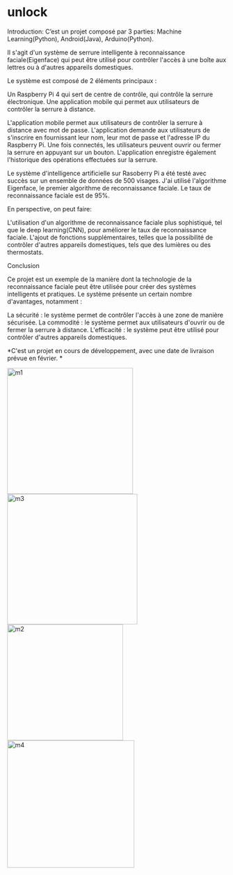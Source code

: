 # unlock

Introduction: C’est un projet composé par 3 parties: Machine Learning(Python), Android(Java), Arduino(Python).

Il s'agit d'un système de serrure intelligente à reconnaissance faciale(Eigenface) qui peut être utilisé pour contrôler l'accès à une boîte aux lettres ou à d'autres appareils domestiques.

Le système est composé de 2 éléments principaux :

Un Raspberry Pi 4 qui sert de centre de contrôle, qui contrôle la serrure électronique.
Une application mobile qui permet aux utilisateurs de contrôler la serrure à distance.

L'application mobile permet aux utilisateurs de contrôler la serrure à distance avec mot de passe. L'application demande aux utilisateurs de s'inscrire en fournissant leur nom, leur mot de passe et l'adresse IP du Raspberry Pi. Une fois connectés, les utilisateurs peuvent ouvrir ou fermer la serrure en appuyant sur un bouton. L'application enregistre également l'historique des opérations effectuées sur la serrure.

Le système d'intelligence artificielle sur Rasoberry Pi a été testé avec succès sur un ensemble de données de 500 visages. J'ai utilisé l'algorithme Eigenface, le premier algorithme de reconnaissance faciale. Le taux de reconnaissance faciale est de 95%.

En perspective, on peut faire:

L'utilisation d'un algorithme de reconnaissance faciale plus sophistiqué, tel que le deep learning(CNN), pour améliorer le taux de reconnaissance faciale.
L'ajout de fonctions supplémentaires, telles que la possibilité de contrôler d'autres appareils domestiques, tels que des lumières ou des thermostats.

Conclusion

Ce projet est un exemple de la manière dont la technologie de la reconnaissance faciale peut être utilisée pour créer des systèmes intelligents et pratiques. Le système présente un certain nombre d'avantages, notamment :

La sécurité : le système permet de contrôler l'accès à une zone de manière sécurisée.
La commodité : le système permet aux utilisateurs d'ouvrir ou de fermer la serrure à distance.
L'efficacité : le système peut être utilisé pour contrôler d'autres appareils domestiques.

*C'est un projet en cours de développement, avec une date de livraison prévue en février. *

<img width="289" alt="m1" src="https://github.com/lipschitzien/unlock/assets/110629446/d1fae2c0-9a06-4d32-abf7-d0a486ecb281">

<img width="299" alt="m3" src="https://github.com/lipschitzien/unlock/assets/110629446/0c55ca93-3a55-4d4f-bcec-f5af159191e1">

<img width="266" alt="m2" src="https://github.com/lipschitzien/unlock/assets/110629446/fc26118d-e422-4afb-a669-f07f114b6bd1">

<img width="292" alt="m4" src="https://github.com/lipschitzien/unlock/assets/110629446/7c0b42f6-7110-4df3-9d7c-8d473d03f7a2">
